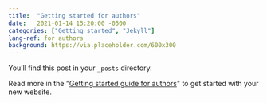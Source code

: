 ```yaml
---
title:  "Getting started for authors"
date:   2021-01-14 15:20:00 -0500
categories: ["Getting started", "Jekyll"]
lang-ref: for authors
background: https://via.placeholder.com/600x300
---
```

You’ll find this post in your `_posts` directory.

Read more in the "[Getting started guide for authors](https://github.com/gbif/hosted-portals/blob/main/getting-started/for-authors.md)" to get started with your new website.